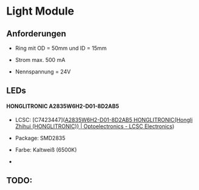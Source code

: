 # Light Module

## Anforderungen

- Ring mit OD = 50mm und ID = 15mm

- Strom max. 500 mA

- Nennspannung = 24V



## LEDs

#### HONGLITRONIC A2835W6H2-D01-8D2AB5

- LCSC: [C7423447]([A2835W6H2-D01-8D2AB5 HONGLITRONIC(Hongli Zhihui (HONGLITRONIC)) | Optoelectronics - LCSC Electronics](https://www.lcsc.com/product-detail/LED-Indication-Discrete_HONGLITRONIC-Hongli-Zhihui-HONGLITRONIC-A2835W6H2-D01-8D2AB5_C7423447.html))

- Package: SMD2835

- Farbe: Kaltweiß (6500K)

- 

## TODO:
